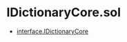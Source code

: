 # IDictionaryCore.sol

<!-- START_INDEX -->
- [interface.IDictionaryCore](./interface.IDictionaryCore.md)
<!-- END_INDEX -->
